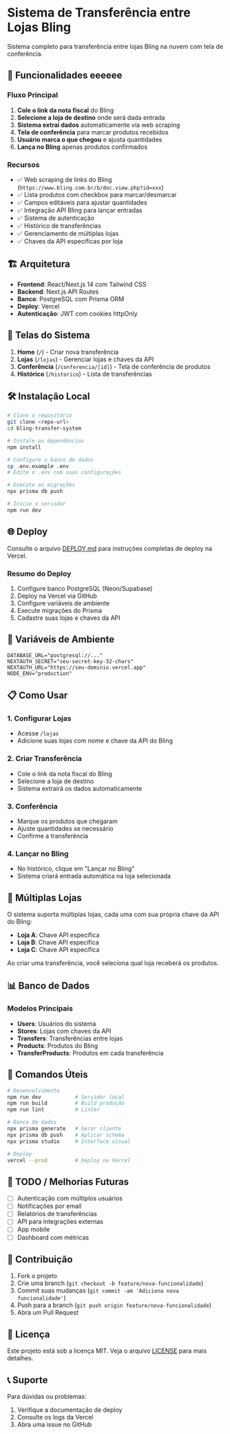 # Sistema de Transferência entre Lojas Bling

Sistema completo para transferência entre lojas Bling na nuvem com tela de conferência.

## 🚀 Funcionalidades eeeeee

### Fluxo Principal
1. **Cole o link da nota fiscal** do Bling
2. **Selecione a loja de destino** onde será dada entrada
3. **Sistema extrai dados** automaticamente via web scraping
4. **Tela de conferência** para marcar produtos recebidos
5. **Usuário marca o que chegou** e ajusta quantidades
6. **Lança no Bling** apenas produtos confirmados

### Recursos
- ✅ Web scraping de links do Bling (`https://www.bling.com.br/b/doc.view.php?id=xxx`)
- ✅ Lista produtos com checkbox para marcar/desmarcar
- ✅ Campos editáveis para ajustar quantidades
- ✅ Integração API Bling para lançar entradas
- ✅ Sistema de autenticação
- ✅ Histórico de transferências
- ✅ Gerenciamento de múltiplas lojas
- ✅ Chaves da API específicas por loja

## 🏗️ Arquitetura

- **Frontend**: React/Next.js 14 com Tailwind CSS
- **Backend**: Next.js API Routes
- **Banco**: PostgreSQL com Prisma ORM
- **Deploy**: Vercel
- **Autenticação**: JWT com cookies httpOnly

## 📱 Telas do Sistema

1. **Home** (`/`) - Criar nova transferência
2. **Lojas** (`/lojas`) - Gerenciar lojas e chaves da API
3. **Conferência** (`/conferencia/[id]`) - Tela de conferência de produtos
4. **Histórico** (`/historico`) - Lista de transferências

## 🛠️ Instalação Local

```bash
# Clone o repositório
git clone <repo-url>
cd bling-transfer-system

# Instale as dependências
npm install

# Configure o banco de dados
cp .env.example .env
# Edite o .env com suas configurações

# Execute as migrações
npx prisma db push

# Inicie o servidor
npm run dev
```

## 🌐 Deploy

Consulte o arquivo [DEPLOY.md](./DEPLOY.md) para instruções completas de deploy na Vercel.

### Resumo do Deploy
1. Configure banco PostgreSQL (Neon/Supabase)
2. Deploy na Vercel via GitHub
3. Configure variáveis de ambiente
4. Execute migrações do Prisma
5. Cadastre suas lojas e chaves da API

## 🔑 Variáveis de Ambiente

```env
DATABASE_URL="postgresql://..."
NEXTAUTH_SECRET="seu-secret-key-32-chars"
NEXTAUTH_URL="https://seu-dominio.vercel.app"
NODE_ENV="production"
```

## 📋 Como Usar

### 1. Configurar Lojas
- Acesse `/lojas`
- Adicione suas lojas com nome e chave da API do Bling

### 2. Criar Transferência
- Cole o link da nota fiscal do Bling
- Selecione a loja de destino
- Sistema extrairá os dados automaticamente

### 3. Conferência
- Marque os produtos que chegaram
- Ajuste quantidades se necessário
- Confirme a transferência

### 4. Lançar no Bling
- No histórico, clique em "Lançar no Bling"
- Sistema criará entrada automática na loja selecionada

## 🏪 Múltiplas Lojas

O sistema suporta múltiplas lojas, cada uma com sua própria chave da API do Bling:

- **Loja A**: Chave API específica
- **Loja B**: Chave API específica
- **Loja C**: Chave API específica

Ao criar uma transferência, você seleciona qual loja receberá os produtos.

## 📊 Banco de Dados

### Modelos Principais
- **Users**: Usuários do sistema
- **Stores**: Lojas com chaves da API
- **Transfers**: Transferências entre lojas
- **Products**: Produtos do Bling
- **TransferProducts**: Produtos em cada transferência

## 🔧 Comandos Úteis

```bash
# Desenvolvimento
npm run dev           # Servidor local
npm run build         # Build produção
npm run lint          # Linter

# Banco de dados
npx prisma generate   # Gerar cliente
npx prisma db push    # Aplicar schema
npx prisma studio     # Interface visual

# Deploy
vercel --prod         # Deploy na Vercel
```

## 📝 TODO / Melhorias Futuras

- [ ] Autenticação com múltiplos usuários
- [ ] Notificações por email
- [ ] Relatórios de transferências
- [ ] API para integrações externas
- [ ] App mobile
- [ ] Dashboard com métricas

## 🤝 Contribuição

1. Fork o projeto
2. Crie uma branch (`git checkout -b feature/nova-funcionalidade`)
3. Commit suas mudanças (`git commit -am 'Adiciona nova funcionalidade'`)
4. Push para a branch (`git push origin feature/nova-funcionalidade`)
5. Abra um Pull Request

## 📄 Licença

Este projeto está sob a licença MIT. Veja o arquivo [LICENSE](LICENSE) para mais detalhes.

## 📞 Suporte

Para dúvidas ou problemas:
1. Verifique a documentação de deploy
2. Consulte os logs da Vercel
3. Abra uma issue no GitHub

